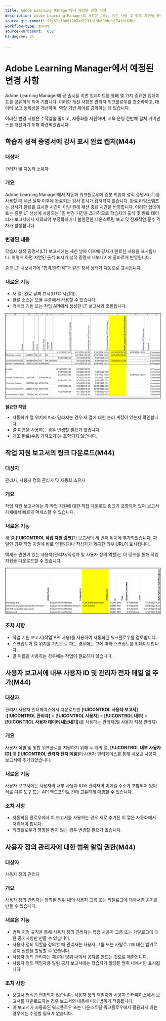 ```yaml
---
title: Adobe Learning Manager에서 예정된 변경 사항
description: Adobe Learning Manager의 새로운 기능, 개선 사항 및 향후 제공될 중요 업데이트에 대해 알아봅니다. 최신 개선 사항을 최대한 활용하고 미리 계획할 수 있도록 변경 사항에 대한 최신 정보를 확인하십시오.
source-git-commit: 97c52c188612b7ad7233a13bd90bcb174fdc60bc
workflow-type: tm+mt
source-wordcount: '652'
ht-degree: 2%

---
```



# Adobe Learning Manager에서 예정된 변경 사항

Adobe Learning Manager에 곧 출시될 이번 업데이트를 통해 몇 가지 중요한 업데이트를 공유하게 되어 기쁩니다. 이러한 개선 사항은 관리자 워크플로우를 간소화하고, 데이터 보고 정확성을 개선하며, 역할 기반 제어를 강화하는 데 있습니다.

이러한 변경 사항은 수작업을 줄이고, 자동화를 지원하며, 교육 운영 전반에 걸쳐 거버넌스를 개선하기 위해 마련되었습니다.

## 학습자 성적 증명서에 강사 표시 완료 캡처(M44)

### 대상자

관리자 및 자동화 소유자

### 개요

Adobe Learning Manager에서 자동화 워크플로우에 증분 학습자 성적 증명서(LT)를 사용할 때 세션 날짜 이후에 완료되는 강사 표시가 캡처되지 않습니다. 완료 타임스탬프는 강사가 완료를 표시한 시간이 아닌 원래 세션 종료 시간을 반영합니다. 이러한 업데이트는 증분 LT 생성에 사용되는 1일 변경 기간을 초과하므로 학습자의 출석 및 완료 데이터가 보고서에서 제외되어 부정확하거나 불완전한 다운스트림 보고 및 잠재적인 준수 격차가 발생합니다.

### 변경된 내용

학습자 성적 증명서(LT) 보고서에는 세션 날짜 이후에 강사가 완료한 내용을 표시합니다. 이렇게 하면 지연된 출석 표시가 성적 증명서 내보내기에 올바르게 반영됩니다.

증분 LT 내보내기에 &quot;합격/불합격&quot;과 같은 참석 상태가 자동으로 표시됩니다.

### 새로운 기능

* 새 열: 완료 날짜 표시(UTC 시간대).
* 완료 소스는 모듈 수준에서 사용할 수 있습니다.
* 커넥터 기반 또는 작업 API에서 생성한 LT 보고서와 호환됩니다.

![](assets/capture-instructor.png)

**필요한 작업**

* 자동화가 열 위치에 따라 달라지는 경우 새 열에 대한 논리 계정이 있는지 확인합니다.
* 열 이름을 사용하는 경우 변경할 필요가 없습니다.
* 개조 완료(수동 가져오기)는 포함되지 않습니다.

## 작업 지원 보고서의 링크 다운로드(M44)

### 대상자

관리자, 사용자 정의 관리자 및 자동화 소유자

### 개요

작업 지원 보고서에는 각 작업 지원에 대한 직접 다운로드 링크가 포함되어 있어 보고서 자체에서 빠르게 액세스할 수 있습니다.

### 새로운 기능

새 열 **[!UICONTROL 작업 지원 링크]**&#x200B;가 보고서의 세 번째 위치에 추가되었습니다. 파일인 경우 작업 지원에 바로 연결되거나 작성자가 제공한 외부 URL이 표시됩니다.

액세스 권한이 있는 사용자(관리자/작성자 및 사용자 정의 역할)는 이 링크를 통해 작업 지원을 다운로드할 수 있습니다.

![](assets/download-links-for-job-aid.png)

### 조치 사항

* 작업 지원 보고서(작업 API 사용)를 사용하여 자동화된 워크플로우를 검토합니다.
* 스크립트가 열 위치를 기반으로 하는 경우에는 그에 따라 스크립트를 업데이트합니다.
* 열 이름을 사용하는 경우에는 작업이 필요하지 않습니다.

## 사용자 보고서에 내부 사용자 ID 및 관리자 전자 메일 열 추가(M44)

### 대상자

관리자 사용자 인터페이스에서 다운로드한 **[!UICONTROL 사용자 보고서]**(**[!UICONTROL 관리자]** > **[!UICONTROL 사용자]** > **[!UICONTROL 내부]** > **[!UICONTROL 사용자 데이터 내보내기]**)를 사용하는 관리자(및 사용자 지정 관리자)

### 개요

사용자 식별 및 통합 워크플로를 지원하기 위해 두 개의 열, **[!UICONTROL 내부 사용자 ID]** 및 **[!UICONTROL 관리자 전자 메일]**&#x200B;이 사용자 인터페이스를 통해 내보낸 사용자 보고서에 추가되었습니다.

### 새로운 기능

사용자 보고서에는 사용자의 내부 사용자 ID와 관리자의 이메일 주소가 포함되어 있어 서로 다른 도구 또는 API 엔드포인트 간에 고유하게 매핑할 수 있습니다.

### 조치 사항

* 자동화된 플로우에서 이 보고서를 사용하는 경우 새로 추가된 이 열은 자동화에서 처리해야 합니다.
* 워크플로우가 영향을 받지 않는 경우 변경할 필요가 없습니다.

## 사용자 정의 관리자에 대한 범위 알림 권한(M44)

### 대상자

사용자 정의 관리자

### 개요

사용자 정의 관리자는 정의된 범위 내의 사용자 그룹 또는 카탈로그에 대해서만 공지를 만들 수 있습니다.

### 새로운 기능

* 범위 지정 규칙을 통해 사용자 정의 관리자는 특정 사용자 그룹 또는 카탈로그에 대한 공지사항만 만들 수 있습니다.
* 사용자 정의 역할을 정의할 때 관리자는 사용자 그룹 또는 카탈로그에 대한 범위로 공지 권한을 할당할 수 있습니다.
* 사용자 정의 관리자는 제공된 범위 내에서 공지를 만드는 것으로 제한됩니다.
* 사용자 정의 책임자용 알림 공지 보고서에는 학습자가 할당된 범위 내에서만 표시됩니다.

### 조치 사항

* 보고서 형식은 변경되지 않습니다. 사용자 정의 책임자가 사용자 인터페이스에서 보고서를 다운로드하는 경우 보고서의 내용에 따라 범위가 적용됩니다.
* 이 보고서가 자동화된 워크플로우 또는 다운스트림 워크플로우에서 활용되지 않는 경우에는 수정할 필요가 없습니다.
